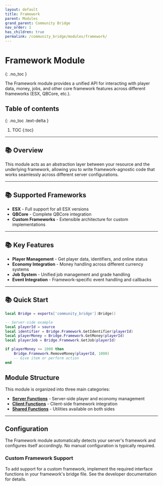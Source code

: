 ```yaml
---
layout: default
title: Framework
parent: Modules
grand_parent: Community Bridge
nav_order: 1
has_children: true
permalink: /community_bridge/modules/framework/
---
```


# Framework Module
{: .no_toc }

The Framework module provides a unified API for interacting with player data, money, jobs, and other core framework features across different frameworks (ESX, QBCore, etc.).

## Table of contents
{: .no_toc .text-delta }

1. TOC
{:toc}

---

## 📚 Overview

This module acts as an abstraction layer between your resource and the underlying framework, allowing you to write framework-agnostic code that works seamlessly across different server configurations.

---

## 📚 Supported Frameworks

- **ESX** - Full support for all ESX versions
- **QBCore** - Complete QBCore integration
- **Custom Frameworks** - Extensible architecture for custom implementations

---

## 📚 Key Features

- **Player Management** - Get player data, identifiers, and online status
- **Economy Integration** - Money handling across different currency systems
- **Job System** - Unified job management and grade handling
- **Event Integration** - Framework-specific event handling and callbacks

---

## 📚 Quick Start

```lua
local Bridge = exports['community_bridge']:Bridge()

-- Server-side example
local playerId = source
local identifier = Bridge.Framework.GetIdentifier(playerId)
local playerMoney = Bridge.Framework.GetMoney(playerId)
local playerJob = Bridge.Framework.GetJob(playerId)

if playerMoney >= 1000 then
    Bridge.Framework.RemoveMoney(playerId, 1000)
    -- Give item or perform action
end
```

## Module Structure

This module is organized into three main categories:

- **[Server Functions](server/)** - Server-side player and economy management
- **[Client Functions](client/)** - Client-side framework integration
- **[Shared Functions](shared/)** - Utilities available on both sides

---

## Configuration

The Framework module automatically detects your server's framework and configures itself accordingly. No manual configuration is typically required.

### Custom Framework Support

To add support for a custom framework, implement the required interface functions in your framework's bridge file. See the developer documentation for details.
